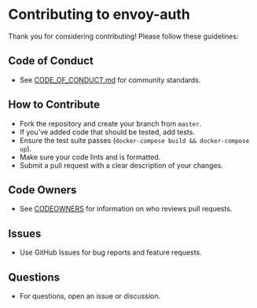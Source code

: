 # Contributing to envoy-auth

Thank you for considering contributing! Please follow these guidelines:

## Code of Conduct

- See [CODE_OF_CONDUCT.md](CODE_OF_CONDUCT.md) for community standards.

## How to Contribute

- Fork the repository and create your branch from `master`.
- If you've added code that should be tested, add tests.
- Ensure the test suite passes (`docker-compose build && docker-compose up`).
- Make sure your code lints and is formatted.
- Submit a pull request with a clear description of your changes.

## Code Owners

- See [CODEOWNERS](CODEOWNERS) for information on who reviews pull requests.

## Issues

- Use GitHub Issues for bug reports and feature requests.

## Questions

- For questions, open an issue or discussion.

